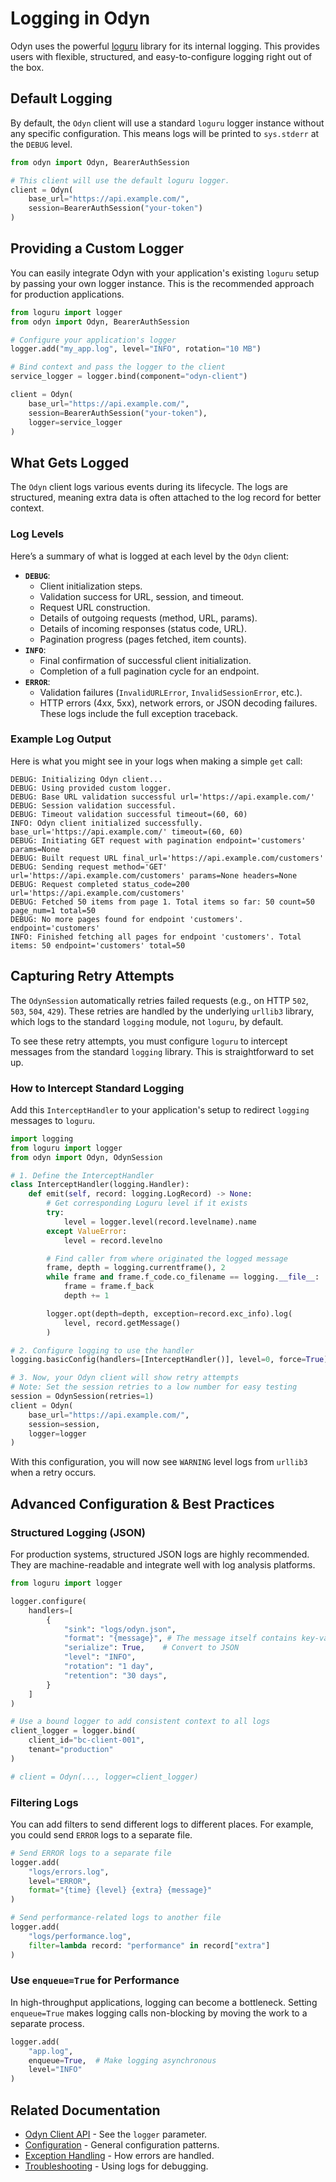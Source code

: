 # Logging in Odyn

Odyn uses the powerful [loguru](https://github.com/Delgan/loguru) library for its internal logging. This provides users with flexible, structured, and easy-to-configure logging right out of the box.

## Default Logging

By default, the `Odyn` client will use a standard `loguru` logger instance without any specific configuration. This means logs will be printed to `sys.stderr` at the `DEBUG` level.

```python
from odyn import Odyn, BearerAuthSession

# This client will use the default loguru logger.
client = Odyn(
    base_url="https://api.example.com/",
    session=BearerAuthSession("your-token")
)
```

## Providing a Custom Logger

You can easily integrate Odyn with your application's existing `loguru` setup by passing your own logger instance. This is the recommended approach for production applications.

```python
from loguru import logger
from odyn import Odyn, BearerAuthSession

# Configure your application's logger
logger.add("my_app.log", level="INFO", rotation="10 MB")

# Bind context and pass the logger to the client
service_logger = logger.bind(component="odyn-client")

client = Odyn(
    base_url="https://api.example.com/",
    session=BearerAuthSession("your-token"),
    logger=service_logger
)
```

## What Gets Logged

The `Odyn` client logs various events during its lifecycle. The logs are structured, meaning extra data is often attached to the log record for better context.

### Log Levels

Here’s a summary of what is logged at each level by the `Odyn` client:

- **`DEBUG`**:
    - Client initialization steps.
    - Validation success for URL, session, and timeout.
    - Request URL construction.
    - Details of outgoing requests (method, URL, params).
    - Details of incoming responses (status code, URL).
    - Pagination progress (pages fetched, item counts).
- **`INFO`**:
    - Final confirmation of successful client initialization.
    - Completion of a full pagination cycle for an endpoint.
- **`ERROR`**:
    - Validation failures (`InvalidURLError`, `InvalidSessionError`, etc.).
    - HTTP errors (4xx, 5xx), network errors, or JSON decoding failures. These logs include the full exception traceback.

### Example Log Output

Here is what you might see in your logs when making a simple `get` call:

```log
DEBUG: Initializing Odyn client...
DEBUG: Using provided custom logger.
DEBUG: Base URL validation successful url='https://api.example.com/'
DEBUG: Session validation successful.
DEBUG: Timeout validation successful timeout=(60, 60)
INFO: Odyn client initialized successfully. base_url='https://api.example.com/' timeout=(60, 60)
DEBUG: Initiating GET request with pagination endpoint='customers' params=None
DEBUG: Built request URL final_url='https://api.example.com/customers'
DEBUG: Sending request method='GET' url='https://api.example.com/customers' params=None headers=None
DEBUG: Request completed status_code=200 url='https://api.example.com/customers'
DEBUG: Fetched 50 items from page 1. Total items so far: 50 count=50 page_num=1 total=50
DEBUG: No more pages found for endpoint 'customers'. endpoint='customers'
INFO: Finished fetching all pages for endpoint 'customers'. Total items: 50 endpoint='customers' total=50
```

## Capturing Retry Attempts

The `OdynSession` automatically retries failed requests (e.g., on HTTP `502`, `503`, `504`, `429`). These retries are handled by the underlying `urllib3` library, which logs to the standard `logging` module, not `loguru`, by default.

To see these retry attempts, you must configure `loguru` to intercept messages from the standard `logging` library. This is straightforward to set up.

### How to Intercept Standard Logging

Add this `InterceptHandler` to your application's setup to redirect `logging` messages to `loguru`.

```python
import logging
from loguru import logger
from odyn import Odyn, OdynSession

# 1. Define the InterceptHandler
class InterceptHandler(logging.Handler):
    def emit(self, record: logging.LogRecord) -> None:
        # Get corresponding Loguru level if it exists
        try:
            level = logger.level(record.levelname).name
        except ValueError:
            level = record.levelno

        # Find caller from where originated the logged message
        frame, depth = logging.currentframe(), 2
        while frame and frame.f_code.co_filename == logging.__file__:
            frame = frame.f_back
            depth += 1

        logger.opt(depth=depth, exception=record.exc_info).log(
            level, record.getMessage()
        )

# 2. Configure logging to use the handler
logging.basicConfig(handlers=[InterceptHandler()], level=0, force=True)

# 3. Now, your Odyn client will show retry attempts
# Note: Set the session retries to a low number for easy testing
session = OdynSession(retries=1)
client = Odyn(
    base_url="https://api.example.com/",
    session=session,
    logger=logger
)
```

With this configuration, you will now see `WARNING` level logs from `urllib3` when a retry occurs.

## Advanced Configuration & Best Practices

### Structured Logging (JSON)

For production systems, structured JSON logs are highly recommended. They are machine-readable and integrate well with log analysis platforms.

```python
from loguru import logger

logger.configure(
    handlers=[
        {
            "sink": "logs/odyn.json",
            "format": "{message}", # The message itself contains key-value pairs
            "serialize": True,    # Convert to JSON
            "level": "INFO",
            "rotation": "1 day",
            "retention": "30 days",
        }
    ]
)

# Use a bound logger to add consistent context to all logs
client_logger = logger.bind(
    client_id="bc-client-001",
    tenant="production"
)

# client = Odyn(..., logger=client_logger)
```

### Filtering Logs

You can add filters to send different logs to different places. For example, you could send `ERROR` logs to a separate file.

```python
# Send ERROR logs to a separate file
logger.add(
    "logs/errors.log",
    level="ERROR",
    format="{time} {level} {extra} {message}"
)

# Send performance-related logs to another file
logger.add(
    "logs/performance.log",
    filter=lambda record: "performance" in record["extra"]
)
```

### Use `enqueue=True` for Performance

In high-throughput applications, logging can become a bottleneck. Setting `enqueue=True` makes logging calls non-blocking by moving the work to a separate process.

```python
logger.add(
    "app.log",
    enqueue=True,  # Make logging asynchronous
    level="INFO"
)
```

## Related Documentation

- [Odyn Client API](../usage/odyn.md) - See the `logger` parameter.
- [Configuration](configuration.md) - General configuration patterns.
- [Exception Handling](../usage/exceptions.md) - How errors are handled.
- [Troubleshooting](../troubleshooting.md) - Using logs for debugging.
